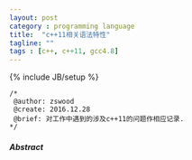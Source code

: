 ```yaml
---
layout: post
category : programming language
title:	"c++11相关语法特性"
tagline: ""
tags : [c++, c++11, gcc4.8]
---
```

{% include JB/setup %}

	/*
	 @author: zswood
	 @create: 2016.12.28
	 @brief: 对工作中遇到的涉及c++11的问题作相应记录.
	*/
  

#### *Abstract*